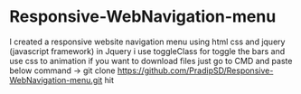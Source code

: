 # Responsive-WebNavigation-menu
I created a responsive website navigation menu using html css and jquery (javascript framework)
in Jquery i use toggleClass for toggle the bars and use css to animation
if you want to download files just go to CMD and paste below command ->
git clone https://github.com/PradipSD/Responsive-WebNavigation-menu.git
hit <Enter>
